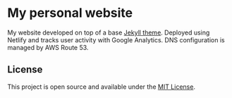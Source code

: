 # My personal website

My website developed on top of a base [Jekyll theme](klise.now.sh). Deployed using Netlify and tracks user activity with Google Analytics. DNS configuration is managed by AWS Route 53.

## License

This project is open source and available under the [MIT License](LICENSE).